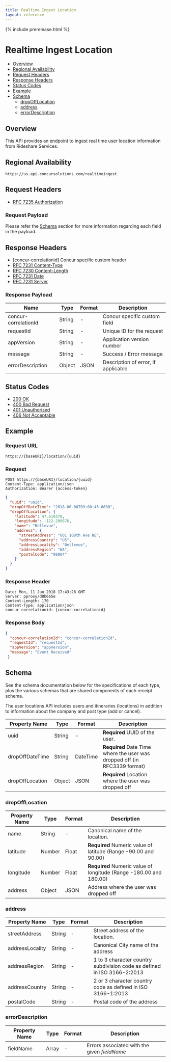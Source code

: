 ```yaml
---
title: Realtime Ingest Location
layout: reference
---
```


{% include prerelease.html %}

# Realtime Ingest Location

* [Overview](#overview)
* [Regional Availability](#regional-availability)
* [Request Headers](#request-headers)
* [Response Headers](#response-headers)
* [Status Codes](#status-codes)
* [Example](#example)
* [Schema](#schema)
  * [dropOffLocation](#schema-dropOffLocation)
  * [address](#schema-address)
  * [errorDescription](#schema-errorDescription)
  
## Overview <a name="overview"></a>

This API provides an endpoint to ingest real time user location information from Rideshare Services. 

## Regional Availability <a name="regional-availability"></a>

```
https://us.api.concursolutions.com/realtimeingest
```

## Request Headers <a name="request-headers"></a>

* [RFC 7235 Authorization](https://tools.ietf.org/html/rfc7235#section-4.2)

### Request Payload

Please refer the [Schema](#schema) section for more information regarding each field in the payload.

## Response Headers <a name="response-headers"></a>

* [concur-correlationid] Concur specific custom header
* [RFC 7231 Content-Type](https://tools.ietf.org/html/rfc7231#section-3.1.1.5)
* [RFC 7230 Content-Length](https://tools.ietf.org/html/rfc7230#section-3.3.2)
* [RFC 7231 Date](https://tools.ietf.org/html/rfc7231#section-7.1.1.2)
* [RFC 7231 Server](https://tools.ietf.org/html/rfc7231#section-7.4.2)

### Response Payload

Name|Type|Format|Description
---|---|---|---
concur-correlationId|String|-|Concur specific custom field
requestId|String|-|Unique ID for the request
appVersion|String|-|Application version number
message|String|-|Success / Error message
errorDescription|Object|JSON|Description of error, if applicable

## Status Codes <a name="status-codes"></a>

* [200 OK](https://tools.ietf.org/html/rfc7231#section-6.3.1)
* [400 Bad Request](https://tools.ietf.org/html/rfc7231#section-6.5.1)
* [401 Unauthorised](https://tools.ietf.org/html/rfc7235#section-3.1)
* [406 Not Acceptable](https://tools.ietf.org/html/rfc7231#section-6.5.6)

## Example <a name="example"></a>

### Request URL

```
https://{baseURI}/location/{uuid}
```

### Request

```
POST https://{baseURI}/location/{uuid}
Content-Type: application/json
Authorization: Bearer {access-token}
```

```json
{
  "uuid": "uuid",
  "dropOffDateTime": "2018-06-08T09:00:45-0600",
  "dropOffLocation": {
    "latitude": 47.610378,
    "longitude": -122.200676,
    "name": "Bellevue",
    "address": {
      "streetAddress": "601 108th Ave NE",
      "addressCountry": "US",
      "addressLocality": "Bellevue",
      "addressRegion": "WA",
      "postalCode": "98004"
    }
  }
}
```

### Response Header

```
Date: Mon, 11 Jun 2018 17:43:28 GMT
Server: pproxy/d8b665e
Content-Length: 170     
Content-Type: application/json
concur-correlationid: {concur-correlationid}
```

### Response Body
```json
{ 
  "concur-correlationId": "concur-correlationId",
  "requestId": "requestId",  
  "appVersion": "appVersion",                    
  "message": "Event Received"                          
 }                       
```

## Schema <a name="schema"></a>

See the schema documentation below for the specifications of each type, plus the various schemas that are shared components of each receipt schema.

The user locations API includes users and itineraries (locations) in addition to information about the company and post type (add or cancel).

Property Name|Type|Format|Description
---|---|---|---
uuid|String|-|**Required** UUID of the user.
dropOffDateTime|String|DateTime|**Required** Date Time where the user was dropped off (in RFC3339 format)
dropOffLocation|Object|JSON|**Required** Location where the user was dropped off

### <a name="schema-dropOffLocation"></a>dropOffLocation   

Property Name|Type|Format|Description
---|---|---|---
name|String|-|Canonical name of the location.
latitude|Number|Float|**Required** Numeric value of latitude (Range -90.00 and 90.00)
longitude|Number|Float|**Required** Numeric value of longitude (Range -180.00 and 180.00)
address|Object|JSON|Address where the user was dropped off

### <a name="schema-address"></a>address

Property Name|Type|Format|Description
---|---|---|---
streetAddress|String|-|Street address of the location.
addressLocality|String|-|Canonical City name of the address
addressRegion|String|-|1 to 3 character country subdivision code as defined in ISO 3166-2:2013
addressCountry|String|-|2 or 3 character country code as defined in ISO 3166-1:2013
postalCode|String|-|Postal code of the address

### <a name="schema-errorDescription"></a>errorDescription

Property Name|Type|Format|Description
---|---|---|---
fieldName|Array|-|Errors associated with the given *fieldName*

